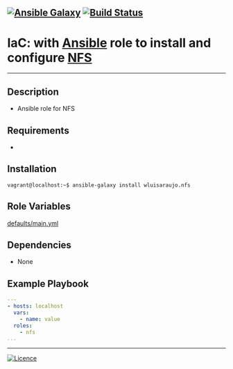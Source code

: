 [![Ansible Galaxy](https://img.shields.io/badge/Ansible%20Galaxy-NFS-blue.svg)](https://galaxy.ansible.com/wluisaraujo/nfs) [![Build Status](https://travis-ci.org/wluisaraujo/ansible-role-nfs.svg?branch=master)](https://travis-ci.org/wluisaraujo/ansible-role-nfs)
---
# IaC: with [Ansible](https://www.ansible.com) role to install and configure [NFS](https://)
------------

Description
------------

 * Ansible role for NFS
 
Requirements
------------

 *

Installation
------------

```console
vagrant@localhost:~$ ansible-galaxy install wluisaraujo.nfs
```

Role Variables
--------------

[defaults/main.yml](defaults/main.yml)

Dependencies
------------

* None

Example Playbook
----------------
```yaml
---
- hosts: localhost
  vars:
    - name: value
  roles:
    - nfs
...
```

----------------
[![Licence](https://img.shields.io/badge/License-GPL%20v3-red.svg)](https://www.gnu.org/licenses/gpl-3.0.pt-br.html)
